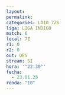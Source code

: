 ```yaml
---
layout: 
permalink: 
categories: LD10 7ZS
liga: LIGA INDIGO
match: 6
local: 7Z
r1: 0
r2: 0
out: DES
stream: SI
hora: '"22:30"'
fecha:
  - 23.01.25
ronda: "10"
---
```

